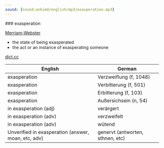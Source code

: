 ```yaml
---
sound: [sound:ankimd/english/mp3/exasperation.mp3]
---
```


\### exasperation

[Merriam-Webster](https://www.merriam-webster.com/dictionary/exasperation)

- the state of being exasperated
- the act or an instance of exasperating someone

[dict.cc](https://www.dict.cc/exasperation)

| English        | German       |
| -------------- | ------------ |
| exasperation | Verzweiflung (f, 1048) |
| exasperation | Verbitterung (f, 501) |
| exasperation | Erbitterung (f, 103) |
| exasperation | Außersichsein (n, 54) |
| in exasperation (adj) | verärgert |
| in exasperation (adv) | verzweifelt |
| in exasperation (adv) | wütend |
| Unverified in exasperation (answer, moan, etc, adv) | genervt (antworten, sthnen, etc) |
